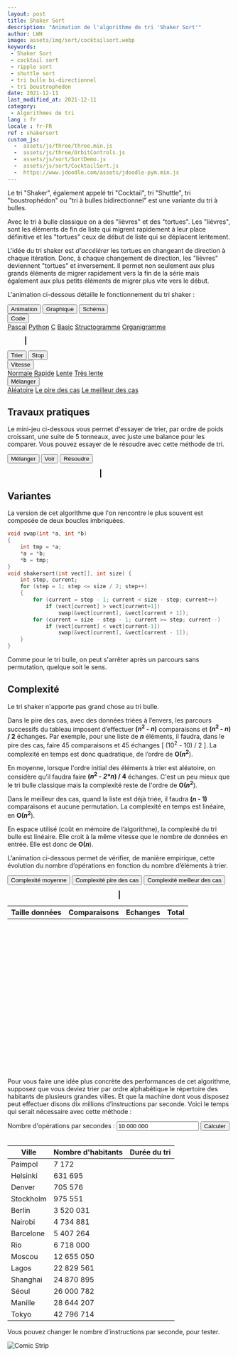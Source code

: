 ```yaml
---
layout: post
title: Shaker Sort
description: "Animation de l'algorithme de tri 'Shaker Sort'"
author: LWH
image: assets/img/sort/cocktailsort.webp
keywords: 
 - Shaker Sort
 - cocktail sort
 - ripple sort
 - shuttle sort
 - tri bulle bi-directionnel
 - tri boustrophedon
date: 2021-12-11
last_modified_at: 2021-12-11
category: 
 - Algorithmes de tri 
lang : fr
locale : fr-FR
ref : shakersort
custom_js:
  -  assets/js/three/three.min.js
  -  assets/js/three/OrbitControls.js
  -  assets/js/sort/SortDemo.js
  -  assets/js/sort/CocktailSort.js
  -  https://www.jdoodle.com/assets/jdoodle-pym.min.js
---
```


Le tri "Shaker", également appelé tri "Cocktail", tri "Shuttle", tri "boustrophédon" ou "tri à bulles bidirectionnel" est une variante du tri à bulles.

Avec le tri à bulle classique on a des "lièvres" et des "tortues". Les "lièvres", sont les éléments de fin de liste qui migrent rapidement à leur place définitive et les "tortues" ceux de début de liste qui se déplacent lentement.

L'idée du tri shaker est *d'accélérer* les tortues en changeant de direction à chaque itération. Donc, à chaque changement de direction, les "lièvres" deviennent "tortues" et inversement. Il permet non seulement aux plus grands éléments de migrer rapidement vers la fin de la série mais également aux plus petits éléments de migrer plus vite vers le début. 

L'animation ci-dessous détaille le fonctionnement du tri shaker :


<div class="w3-bar w3-black">
	<button class="w3-bar-item w3-button" onclick="opentab('anim')">Animation</button>
	<button class="w3-bar-item w3-button" onclick="opentab('graph')">Graphique</button>
	<button class="w3-bar-item w3-button" onclick="opentab('schem')">Schéma</button>
	<div class="w3-dropdown-hover">
		<button class="w3-button">Code</button>
		<div class="w3-dropdown-content w3-bar-block w3-card-4">
		  <a href="#" class="w3-bar-item w3-button" title="Pascal" onclick="opentab('pascal');return false;">Pascal</a>
		  <a href="#" class="w3-bar-item w3-button" title="Python" onclick="opentab('python');return false;">Python</a>
		  <a href="#" class="w3-bar-item w3-button" title="C" onclick="opentab('C');return false;">C</a>
		  <a href="#" class="w3-bar-item w3-button" title="Basic" onclick="opentab('basic');return false;">Basic</a>				  
		  <a href="#" class="w3-bar-item w3-button" title="nsd" onclick="opentab('nsd');return false;">Structogramme</a>
		  <a href="#" class="w3-bar-item w3-button" title="Flowchart" onclick="opentab('flowchart');return false;">Organigramme</a>
		</div>
	</div>
</div>

<figure>
	<div id="anim" class="tab" style="position: relative;">
	<canvas id = "sort_canvas" width = "640" height = "295" class="animation" style="position:relative;top:0;left:0;border:1px solid #000000;  margin-bottom:0"> </canvas>
	<canvas id = "sort_canvas_layer" width = "640" height = "100" class="animation" style="position:absolute;top:0;left:0; margin-top:0;"></canvas>
	</div>
	<div id="graph" class="w3-container tab" style="display:none">
	<canvas id = "sort_canvas_graph" width = "640" height = "295" class="animation" style="position:relative;top:0;left:0;border:1px solid #000000;  margin-bottom:0;z-index: 0;"> </canvas>
	</div>
	<div id="schem" class="w3-container tab" style="display:none">
	<canvas id = "sort_canvas_schem" width = "640" height = "295" class="animation" style="position:relative;top:0;left:0;border:1px solid #000000; margin-bottom:0;z-index: 0;"> </canvas>
	</div>	
<div id="C" class="w3-container tab animation" style="display:none ;   width:100%;  height:395px; background-color:white;  overflow:scroll;">
	<!-- https://quickhighlighter.com/ -->
<pre>
void shakersort(int vect[], int size) {
    int swapped;
    int current=0, direction=1;
    int startvect=1, endvect=size - 1;
    do {
        swapped=0;
        while (((direction==1) && (current<endvect)) || ((direction==-1) && (current>startvect))) {
            current += direction;            
            if (vect[current]<vect[current-1]) {
                int temp = vect[en_cours];
                vect[current]=vect[current-1];
                vect[current-1]=temp;
                swapped=1;
            }
        }
        if (direction==1) endvect--; else startvect++;
        direction = -direction;
    } while (swapped);
}	
</pre>
</div>

<div id="python" class="w3-container tab animation" style="display:none ;   width:100%;  height:395px; background-color:white;  overflow:scroll;">
<pre>
def shakersort(vect):
    swapped,direction,current = True,1,0
    startvect,endvect = 0,len(vect)-2
    while swapped == True:
        swapped = False
        while (current<endvect and direction==1) or \
        (current>startvect and direction==-1) :
            # Test si echange
            if vect[current] > vect[current + 1]:
                swapped = True
                # On echange les deux elements
                vect[current], vect[current + 1] = \
                vect[current + 1],vect[current]
            current = current + direction
        # On change le sens du parcours
        if direction==1:
            endvect = endvect - 1
        else:
            startvect = startvect + 1
        direction = -direction
    return vect  	
</pre>
</div>		
	
<div id="pascal" class="w3-container tab animation" style="display:none ;   width:100%;  height:395px; background-color:white;  overflow:scroll;">
	<pre>
procedure shakersort(var vect:  array of integer);

var startvect : integer;
    endvect : integer;
    current : integer;
    swapped : boolean;
    tmp : integer;
    
begin
    startvect:=0;
    endvect:=High(vect) - 1;
    swapped:=true;
    while (swapped) do
    begin
        swapped:=false;
        For current := startvect To endvect do
        begin
            if vect[current]>vect[current+1] Then
            begin
                tmp:=vect[current];
                vect[current]:=vect[current+1];
                vect[current+1]:=tmp;
                swapped:=true;
            end;
        end;
        if swapped Then
        begin
            endvect := endvect -1;
            swapped := false;                
            For current := endvect DownTo startvect Do
            begin
                if vect[current]>vect[current+1] Then
                begin
                    tmp:=vect[current];
                    vect[current]:=vect[current+1];
                    vect[current+1]:=tmp;
                    swapped:=true;
                end;            
            end;
            startvect := startvect +1;
        end;
    end;
end;	
	</pre>
</div>
	
<div id="basic" class="w3-container tab animation" style="display:none ;   width:100%;  height:395px; background-color:white;  overflow:scroll;">	
	<pre>
Sub shakersort(vect() As Long)
    Dim As Long startvect = 0
    Dim As Long endvect   = UBound(vect) -1
    Dim As Long current
    Dim AS Boolean swapped
    Do
        swapped = false
        For current = startvect To endvect
            If vect(current) > vect(current +1) Then
                Swap vect(current), vect(current +1)
                swapped = true
            End If
        Next
        endvect = endvect -1
        If swapped = 0 Then 
            swapped = false                  
            For current = endvect To startvect Step -1
                If vect(current) > vect(current +1) Then
                    Swap vect(current), vect(current +1)
                    swapped = true
                End If
            Next
            startvect = startvect +1
        End If
    Loop Until not swapped          
End Sub	
	</pre>
</div>
	
<div id="flowchart" class="w3-container tab animation" style="display:none ;   width:100%;  height:395px; background-color:white;  overflow:scroll;">		
<img src="{{ 'assets/img/sort/cocktail_sort_flowchart.svg' | relative_url }}" alt="Ordinogramme du tri shaker " style="max-width: 100%;height: auto;"/> 
</div>

<div id="nsd" class="w3-container tab animation" style="display:none ;   width:100%;  height:395px; background-color:white;  overflow:scroll;">		
<img src="{{ 'assets/img/sort/cocktail_sort_nsd.svg' | relative_url }}" alt="Graphe NSD (Nassi-Shneidermann) du tri shaker " style="max-width: 100%;height: auto;" /> 
</div>
	
</figure>

<div class="w3-bar w3-black">
	<button class="w3-bar-item w3-button" onclick="sortdem.start(algo);return false;">Trier</button>
	<button class="w3-bar-item w3-button" onclick="algo.stop();return false;">Stop</button>
	<div class="w3-dropdown-hover">
		<button class="w3-button">Vitesse</button>
		<div class="w3-dropdown-content w3-bar-block w3-card-4">
		  <a href="#" class="w3-bar-item w3-button" title="Vitesse normale" href="PleaseEnableJavascript.html" onclick="sortdem.setSpeed(0.5);return false;">Normale</a>
		  <a href="#" class="w3-bar-item w3-button" title="Vitesse rapide" href="PleaseEnableJavascript.html" onclick="sortdem.setSpeed(1);return false;">Rapide</a>
		  <a href="#" class="w3-bar-item w3-button" title="Vitesse lente" href="PleaseEnableJavascript.html" onclick="sortdem.setSpeed(0.2);return false;">Lente</a>
		  <a href="#" class="w3-bar-item w3-button" title="Vitesse très lente" href="PleaseEnableJavascript.html" onclick="sortdem.setSpeed(0.1);return false;">Très lente</a>
		</div>
	</div>
	<div class="w3-dropdown-hover">
		<button class="w3-button">Mélanger</button>
		<div class="w3-dropdown-content w3-bar-block w3-card-4">
		  <a href="#" class="w3-bar-item w3-button" title="Aléatoire" href="PleaseEnableJavascript.html" onclick="sortdem.shuffle('A');return false;">Aléatoire</a>
		  <a href="#" class="w3-bar-item w3-button" title="Le pire des cas" href="PleaseEnableJavascript.html" onclick="sortdem.shuffle('W');return false;">Le pire des cas</a>
		  <a href="#" class="w3-bar-item w3-button" title="Vitesse lente" href="PleaseEnableJavascript.html" onclick="sortdem.shuffle('B');return false;">Le meilleur des cas</a>
		</div>
	</div>

</div>

## Travaux pratiques

Le mini-jeu ci-dessous vous permet d'essayer de trier, par ordre de poids croissant, une suite de 5 tonneaux, avec juste une balance pour les comparer. Vous pouvez essayer de le résoudre avec cette méthode de tri.

<div class="w3-metro-darken w3-bar">
<button class="w3-bar-item w3-button" onclick="sortgame.shuffle(sortgame);return false;">Mélanger</button>
<button class="w3-bar-item w3-button" onclick="sortgame.shownumbers();return false;">Voir</button>
<button class="w3-bar-item w3-button" onclick="sortgame.solve();return false;">Résoudre</button>
</div>

<figure>
<div style="width:80%;align:center;">
<center>
<canvas id="sortgame" class="animation" height="300" width="486" style="position:relative;border:1px solid #000000;touch-action:none;"></canvas>
</center>
</div>
</figure>

## Variantes

La version de cet algorithme que l'on rencontre le plus souvent est composée de deux boucles imbriquées.

```c
void swap(int *a, int *b)
{
    int tmp = *a;
    *a = *b;
    *b = tmp;
}
void shakersort(int vect[], int size) {
    int step, current;
    for (step = 1; step <= size / 2; step++)
    {
        for (current = step - 1; current < size - step; current++)
            if (vect[current] > vect[current+1])
                swap(&vect[current], &vect[current + 1]);
        for (current = size - step - 1; current >= step; current--)
            if (vect[current] < vect[current-1])
                swap(&vect[current], &vect[current - 1]);
    }
}
```

Comme pour le tri bulle, on peut s'arrêter après un parcours sans permutation, quelque soit le sens.

<div data-pym-src="https://www.jdoodle.com/embed/v0/4bvp?stdin=0&amp;arg=0&amp;rw=1"></div>


## Complexité	

Le tri shaker n'apporte pas grand chose au tri bulle. 

Dans le pire des cas, avec des données triées à l’envers, les parcours successifs du tableau imposent d’effectuer <b>(<em>n</em><sup>2</sup> - <em>n</em>)</b> comparaisons et <b>(<em>n</em><sup>2</sup> - <em>n</em>) / 2</b> échanges. Par exemple, pour une liste de <b><em>n</em></b> éléments, il faudra, dans le pire des cas, faire 45 comparaisons et 45 échanges [ (10<sup>2</sup> - 10) / 2 ]. La complexité en temps est donc quadratique, de l’ordre de <b><span class='bigo'>O</span>(<em>n</em><sup>2</sup></b>).

En moyenne, lorsque l'ordre initial des éléments à trier est aléatoire, on considère qu’il faudra faire <b>(<em>n</em><sup>2</sup> - <em>2*n</em>) / 4</b> échanges. C'est un peu mieux que le tri bulle classique mais la complexité reste de l'ordre de <b><span class='bigo'>O</span>(<em>n</em><sup>2</sup></b>).

Dans le meilleur des cas, quand la liste est déjà triée, il faudra <b>(<em>n</em> - 1)</b> comparaisons et aucune permutation. La complexité en temps est linéaire, en <b><span class='bigo'>O</span>(<em>n</em><sup>2</sup></b>).

En espace utilisé (coût en mémoire de l’algorithme), la complexité du tri bulle est linéaire. Elle croit à la même vitesse que le nombre de données en entrée. Elle est donc de <b><span class='bigo'>O</span>(<em>n</em></b>).

L’animation ci-dessous permet de vérifier, de manière empirique, cette évolution du nombre d’opérations en fonction du nombre d’éléments à trier.



<div class="w3-metro-darken w3-bar">
<button class="w3-bar-item w3-button" onclick="sortcplx.calc('A');return false;">Complexité moyenne</button>
<button class="w3-bar-item w3-button" onclick="sortcplx.calc('W');return false;">Complexité pire des cas</button>
<button class="w3-bar-item w3-button" onclick="sortcplx.calc('B');return false;">Complexité meilleur des cas</button>
</div>

<div id="complex" class="w3-container " style="width:100%;  height:420px; background-color:transparent;  overflow:auto;">	
	<figure>
	<div class="w3-half">
	<center>
	<canvas id="sortcplx" height="350" width="566" style="position:relative;border:1px solid #000000;width: 95%;"></canvas>
	</center>
	</div>
	</figure>
	<div class="w3-half">
		<table id='Tcomplex' class="w3-table-all w3-hoverable">
			<tr class="w3-red">
				<th>Taille données</th>
				<th>Comparaisons</th>
				<th>Echanges</th>
				<th>Total</th>
			</tr>		
		</table> 	
	</div>
</div>
	
Pour vous faire une idée plus concrète des performances de cet algorithme, supposez que vous deviez trier par ordre alphabétique le répertoire des habitants de plusieurs grandes villes. Et que la machine dont vous disposez peut effectuer disons dix millions d’instructions par seconde. Voici le temps qui serait nécessaire avec cette méthode :

<div class="w3-responsive">
<div class="w3-metro-darken w3-bar">
<label class="w3-bar-item" >Nombre d'opérations par secondes :</label>
<input class="w3-input w3-bar-item" type="text" id="computerspeed" value="10 000 000">
<button class="w3-bar-item w3-button" onclick="calc_sort_speed();return false;">Calculer</button>
</div>
<br>
<table id = "exectimes"  class="w3-table-all w3-hoverable ">
	<thead><!-- en-tête -->
		<tr class="w3-red">
			<th> Ville</th>
			<th> Nombre d'habitants</th>
			<th > Durée du tri</th>
		</tr>
	</thead>
	<tbody>
		<tr>
			<td>Paimpol</td>
			<td class="w3-right-align">7 172</td>
			<td class="w3-right-align"></td>
		</tr>	
		<tr>
			<td>Helsinki </td>
			<td class="w3-right-align">631 695</td>
			<td class="w3-right-align"></td>
		</tr>	
		<tr>
			<td>Denver</td>
			<td class="w3-right-align">705 576</td>
			<td class="w3-right-align"></td>
		</tr>
		<tr>
			<td>Stockholm</td>
			<td class="w3-right-align">975 551</td>
			<td class="w3-right-align"></td>
		</tr>	
		<tr>
			<td> Berlin</td>
			<td class="w3-right-align">3 520 031</td>
			<td class="w3-right-align"></td>
		</tr>
		<tr>
			<td>Nairobi</td>
			<td class="w3-right-align">4 734 881</td>
			<td class="w3-right-align"></td>
		</tr>
		<tr>
			<td>Barcelone</td>
			<td class="w3-right-align">5 407 264 </td>
			<td class="w3-right-align"></td>
		</tr>
		<tr>
			<td>Rio</td>
			<td class="w3-right-align" >6 718 000</td>
			<td class="w3-right-align"></td>
		</tr>
		<tr>
			<td>Moscou</td>
			<td class="w3-right-align">12 655 050</td>
			<td class="w3-right-align"></td>
		</tr>
		<tr>
			<td>Lagos</td>
			<td class="w3-right-align">22 829 561</td>
			<td class="w3-right-align"></td>
		</tr>
		<tr>
			<td>Shanghai</td>
			<td class="w3-right-align">24 870 895</td>
			<td class="w3-right-align"></td>
		</tr>
		<tr>
			<td>Séoul</td>
			<td class="w3-right-align">26 000 782</td>
			<td class="w3-right-align"></td>
		</tr>
		<tr>
			<td>Manille</td>
			<td class="w3-right-align">28 644 207</td>
			<td class="w3-right-align"></td>
		</tr>		
		<tr>
			<td> Tokyo</td>
			<td class="w3-right-align">42 796 714</td>
			<td class="w3-right-align"></td>
		</tr>
	</tbody>
</table>
</div>

Vous pouvez changer le nombre d'instructions par seconde, pour tester.

<img src="{{ 'assets/img/sort/shakersort_fr.webp' | relative_url }}" alt="Comic Strip " style="max-width: 100%;height: auto;"/> 
